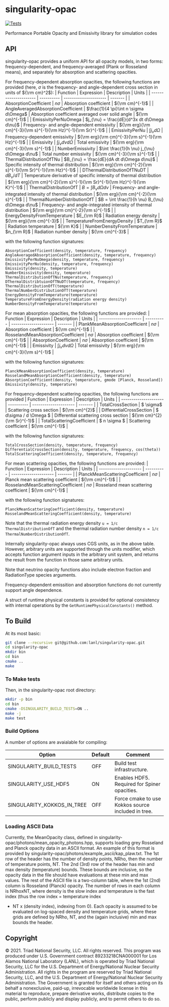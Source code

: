 singularity-opac
==

[![Tests](https://github.com/lanl/singularity-opac/actions/workflows/tests.yml/badge.svg)](https://github.com/lanl/singularity-opac/actions/workflows/tests.yml)

Performance Portable Opacity and Emissivity library for simulation codes

## API

singularity-opac provides a uniform API for all opacity models, in two forms: frequency-dependent, and frequency-averaged (Plank or Rosseland means), and separately for absorption and scattering opacities.

For frequency-dependent absorption opacities, the following functions are provided
(here, $\sigma$ is the frequency- and angle-dependent cross section in units of ${\rm cm}^2$):
| Function              | Expression | Description            | Units   |
| --------------------- | ---------- | ---------------------  | ------- |
| AbsorptionCoefficient | $n \sigma$ | Absorption coefficient | ${\rm cm}^{-1}$ |
| AngleAveragedAbsorptionCoefficient | $\frac{1}{4 \pi}\int n \sigma d\Omega$ | Absorption coefficient averaged over solid angle | ${\rm cm}^{-1}$ |
| EmissivityPerNuOmega | $j_{\nu} = \frac{dE}{d^3x dt d\Omega d\nu}$ | Frequency- and angle-dependent emissivity | ${\rm erg}{\rm cm}^{-3}{\rm s}^{-1}{\rm Hz}^{-1}{\rm Sr}^{-1}$ |
| EmissivityPerNu | $\int j_{\nu} d\Omega$  | Frequency-dependent emissivity | ${\rm erg}{\rm cm}^{-3}{\rm s}^{-1}{\rm Hz}^{-1}$ |
| Emissivity | $\int j_{\nu} d\nu d\Omega$  | Total emissivity | ${\rm erg}{\rm cm}^{-3}{\rm s}^{-1}$ |
| NumberEmissivity | $\int \frac{1}{h \nu} j_{\nu} d\Omega d\nu$ | Total number emissivity | ${\rm cm}^{-3}{\rm s}^{-1}$ |
| ThermalDistributionOfTNu | $B_{\nu} = \frac{dE}{dA dt d\Omega d\nu}$ | Specific intensity of thermal distribution | ${\rm erg}{\rm cm}^{-2}{\rm s}^{-1}{\rm Sr}^{-1}{\rm Hz}^{-1}$ |
| DThermalDistributionOfTNuDT | $dB_{\nu}/dT$ | Temperature derivative of specific intensity of thermal distribution | ${\rm erg}{\rm cm}^{-2}{\rm s}^{-1}{\rm Sr}^{-1}{\rm Hz}^{-1}{\rm K}^{-1}$ |
| ThermalDistributionOfT | $B = \int B_{\nu} d\Omega d\nu$ | Frequency- and angle-integrated intensity of thermal distribution | ${\rm erg}{\rm cm}^{-2}{\rm s}^{-1}$ |
| ThermalNumberDistributionOfT | $B = \int \frac{1}{h \nu} B_{\nu} d\Omega d\nu$ | Frequency- and angle-integrated intensity of thermal distribution | ${\rm erg}{\rm cm}^{-2}{\rm s}^{-1}$ |
| EnergyDensityFromTemperature | $E_{\rm R}$ | Radiation energy density | ${\rm erg}{\rm cm}^{-3}$ |
| TemperatureFromEnergyDensity | $T_{\rm R}$ | Radiation temperature | ${\rm K}$ |
| NumberDensityFromTemperature | $n_{\rm R}$ | Radiation number density | ${\rm cm}^{-3}$ |

with the following function signatures:

    AbsorptionCoefficient(density, temperature, frequency)
    AngleAveragedAbsorptionCoefficient(density, temperature, frequency)
    EmissivityPerNuOmega(density, temperature, frequency)
    EmissivityPerNu(density, temperature, frequency)
    Emissivity(density, temperature)
    NumberEmissivity(density, temperature)
    ThermalDistributionOfTNu(temperature, frequency)
    DThermalDistribtuionOfTNuDT(temperature, frequency)
    ThermalDistributionOfT(temperature)
    ThermalNumberDistributionOfT(temperature)
    EnergyDensityFromTemperature(temperature)
    TemperatureFromEnergyDensity(radiation energy density)
    NumberDensityFromTemperature(temperature)

For mean absorption opacities, the following functions are provided:
| Function              | Expression | Description            | Units   |
| --------------------- | ---------- | ---------------------  | ------- |
| PlankMeanAbsorptionCoefficient | $n \sigma$ | Absorption coefficient | ${\rm cm}^{-1}$ |
| RosselandMeanAbsorptionCoefficient | $n \sigma$ | Absorption coefficient | ${\rm cm}^{-1}$ |
| AbsorptionCoefficient | $n \sigma$ | Absorption coefficient | ${\rm cm}^{-1}$ |
| Emissivity | $\int j_{\nu} d\nu d\Omega$  | Total emissivity | ${\rm erg}{\rm cm}^{-3}{\rm s}^{-1}$ |

with the following function signatures:

    PlanckMeanAbsorptionCoefficient(density, temperature)
    RosselandMeanAbsorptionCoefficient(density, temperature)
    AbsorptionCoefficient(density, temperature, gmode [Planck, Rosseland])
    Emissivity(density, temperature)

For frequency-dependent scattering opacities, the following functions are provided
| Function              | Expression | Description            | Units   |
| --------------------- | ---------- | ---------------------  | ------- |
| TotalCrossSection | $ \sigma$ | Scattering cross section | ${\rm cm}^{2}$ |
| DifferentialCrossSection | $ d\sigma / d \Omega $ | Differential scattering cross section | ${\rm cm}^{2}{\rm Sr}^{-1}$ |
| TotalScatteringCoefficient | $ n \sigma $ | Scattering coefficient | ${\rm cm}^{-1}$ |

with the following function signatures:

    TotalCrossSection(density, temperature, frequency)
    DifferentialCrossSection(density, temperature, frequency, cos(theta))
    TotalScatteringCoefficient(density, temperature, frequency)

For mean scattering opacities, the following functions are provided:
| Function              | Expression | Description            | Units   |
| --------------------- | ---------- | ---------------------  | ------- |
| PlanckMeanScatteringCoefficient | $n \sigma$ | Planck mean scattering coefficient | ${\rm cm}^{-1}$ |
| RosselandMeanScatteringCoefficient | $n \sigma$ | Rosseland mean scattering coefficient | ${\rm cm}^{-1}$ |

with the following function signatures:

    PlanckMeanScatteringCoefficient(density, temperature)
    RosselandMeanScatteringCoefficient(density, temperature)

Note that the thermal radiation energy density `u = 1/c ThermalDistributionOfT` and the thermal radiation number density `n = 1/c ThermalNumberDistributionOfT`.

Internally singularity-opac always uses CGS units, as in the above table. However, arbitrary units are supported through the units modifier, which accepts
function argument inputs in the arbitrary unit system, and returns the result from the function in those same arbitrary units.

Note that neutrino opacity functions also include electron fraction and RadiationType species arguments.

Frequency-dependent emissition and absorption functions do not currently support angle dependence.

A struct of runtime physical constants is provided for optional consistency with internal operations by the
`GetRuntimePhysicalConstants()` method.

## To Build

At its most basic:
```bash
git clone --recursive git@github.com:lanl/singularity-opac.git
cd singularity-opac
mkdir bin
cd bin
cmake ..
make
```

### To Make tests

Then, in the singularity-opac root directory:
```bash
mkdir -p bin
cd bin
cmake -DSINGULARITY_BUILD_TESTS=ON ..
make -j
make test
```

### Build Options

A number of options are avaialable for compiling:

| Option                            | Default | Comment                                                                              |
| --------------------------------- | ------- | ------------------------------------------------------------------------------------ |
| SINGULARITY_BUILD_TESTS           | OFF     | Build test infrastructure.                                                           |
| SINGULARITY_USE_HDF5              | ON      | Enables HDF5. Required for Spiner opacities.                                         |
| SINGULARITY_KOKKOS_IN_TREE        | OFF     | Force cmake to use Kokkos source included in tree.                                   |

### Loading ASCII Data

Currently, the MeanOpacity class, defined in singularity-opac/photons/mean_opacity_photons.hpp, supports
loading grey Rosseland and Planck opacity data in an ASCII format.  An example of this format is
provided by singularity-opac/photons/example_ascii/kap_plaw.txt.  The 1st row of the header has the
number of density points, NRho, then the number of temperature points, NT.  The 2nd (3rd) row of the header
has min and max density (temperature) bounds.  These bounds are inclusive, so the opacity data in the file
should have evaluations at these min and max values.  The rest of the ASCII file is a two-column table, where
the 1st (2nd) column is Rosseland (Planck) opacity.  The number of rows in each column is NRhoxNT, where
density is the slow index and temperature is the fast index (thus the row index = temperature index
+ NT x (density index), indexing from 0).  Each opacity is assumed to be evaluated on log-spaced
density and temperature grids, where these grids are defined by NRho, NT, and the (again inclusive) min and
max bounds the header.

## Copyright

© 2021. Triad National Security, LLC. All rights reserved.  This
program was produced under U.S. Government contract 89233218CNA000001
for Los Alamos National Laboratory (LANL), which is operated by Triad
National Security, LLC for the U.S.  Department of Energy/National
Nuclear Security Administration. All rights in the program are
reserved by Triad National Security, LLC, and the U.S. Department of
Energy/National Nuclear Security Administration. The Government is
granted for itself and others acting on its behalf a nonexclusive,
paid-up, irrevocable worldwide license in this material to reproduce,
prepare derivative works, distribute copies to the public, perform
publicly and display publicly, and to permit others to do so.
